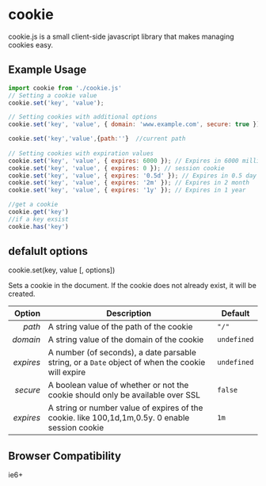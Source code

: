 # cookie
cookie.js is a small client-side javascript library that makes managing cookies easy.

## Example Usage ##

```js
import cookie from './cookie.js'
// Setting a cookie value
cookie.set('key', 'value');

// Setting cookies with additional options
cookie.set('key', 'value', { domain: 'www.example.com', secure: true });

cookie.set('key','value',{path:''}  //current path
 
// Setting cookies with expiration values
cookie.set('key', 'value', { expires: 6000 }); // Expires in 6000 milliseconds
cookie.set('key', 'value', { expires: 0 }); // session cookie
cookie.set('key', 'value', { expires: '0.5d' }); // Expires in 0.5 day
cookie.set('key', 'value', { expires: '2m' }); // Expires in 2 month
cookie.set('key', 'value', { expires: '1y' }); // Expires in 1 year

//get a cookie
cookie.get('key')
//if a key exsist
cookie.has('key')
```
## defalult options ##

cookie.set(key, value [, options])

Sets a cookie in the document. If the cookie does not already exist, it will be created. 

| Option    | Description                                                                                      | Default     |
| --------: | ------------------------------------------------------------------------------------------------ | ----------- |
|    *path* | A string value of the path of the cookie                                                         | `"/"`       |
|  *domain* | A string value of the domain of the cookie                                                       | `undefined` |
| *expires* | A number (of seconds), a date parsable string, or a `Date` object of when the cookie will expire | `undefined` |
|  *secure* | A boolean value of whether or not the cookie should only be available over SSL                   | `false`     |
|  *expires* | A string or number value of expires of the cookie. like 100,1d,1m,0.5y. 0 enable session cookie | `1m`        |    

## Browser Compatibility ##
ie6+
